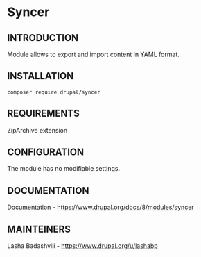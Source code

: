 # Syncer

## INTRODUCTION

Module allows to export and import content in YAML format.

## INSTALLATION

<code>composer require drupal/syncer</code>

## REQUIREMENTS
ZipArchive extension

## CONFIGURATION
The module has no modifiable settings.

## DOCUMENTATION

Documentation - https://www.drupal.org/docs/8/modules/syncer

## MAINTEINERS

Lasha Badashvili - https://www.drupal.org/u/lashabp
